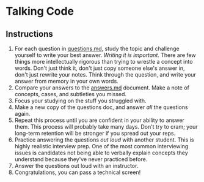 # Talking Code

## Instructions

1. For each question in [questions.md](questions.md), study the topic and challenge yourself to write your best answer. *Writing it is important*. There are few things more intellectually rigorous than trying to wrestle a concept into words. Don't just think it, don't just copy someone else's answer in, don't just rewrite your notes. Think through the question, and write your answer from memory in your own words.
1. Compare your answers to the [answers.md](answers.md) document. Make a note of concepts, cases, and subtleties you missed.
1. Focus your studying on the stuff you struggled with.
1. Make a new copy of the questions doc, and answer *all* the questions again.
1. Repeat this process until you are confident in your ability to answer them. This process will probably take many days. Don't try to cram; your long-term retention will be stronger if you spread out your reps.
1. Practice answering the questions *out loud* with another student. This is highly realistic interview prep. One of the most common interviewing issues is candidates not being able to verbally explain concepts they understand because they've never practiced before.
1. Answer the questions out loud with an instructor.
1. Congratulations, you can pass a technical screen!
